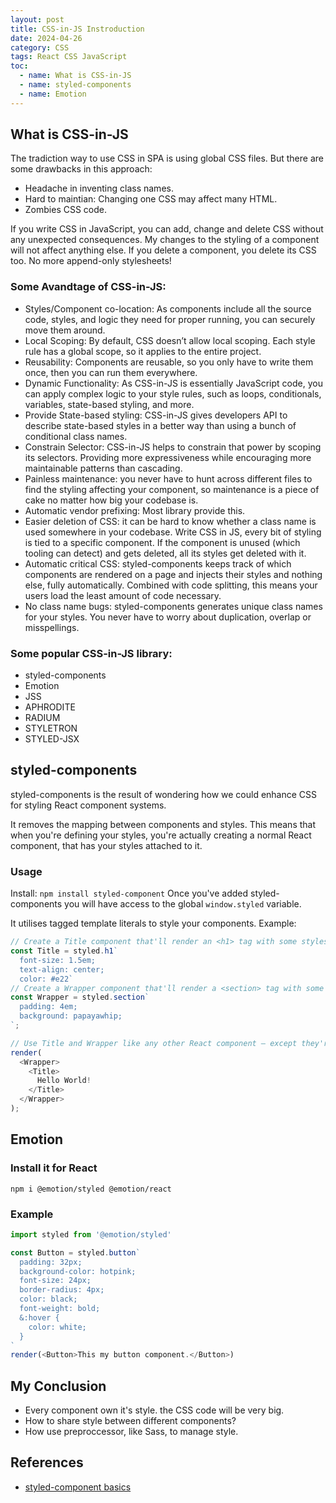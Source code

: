 ```yaml
---
layout: post
title: CSS-in-JS Instroduction
date: 2024-04-26
category: CSS
tags: React CSS JavaScript
toc:
  - name: What is CSS-in-JS 
  - name: styled-components
  - name: Emotion
---
```


## What is CSS-in-JS 

The tradiction way to use CSS in SPA is using global CSS files. But there are some drawbacks in this approach:
- Headache in inventing class names.
- Hard to maintian: Changing one CSS may affect many HTML.
- Zombies CSS code.

If you write CSS in JavaScript, you can add, change and delete CSS without any unexpected consequences. My changes to the styling of a component will not affect anything else. If you delete a component, you delete its CSS too. No more append-only stylesheets!

### Some Avandtage of CSS-in-JS:

- Styles/Component co-location:
As components include all the source code, styles, and logic they need for proper running, you can securely move them around. 
- Local Scoping: 
By default, CSS doesn’t allow local scoping. Each style rule has a global scope, so it applies to the entire project.
- Reusability:
Components are reusable, so you only have to write them once, then you can run them everywhere.
- Dynamic Functionality:
As CSS-in-JS is essentially JavaScript code, you can apply complex logic to your style rules, such as loops, conditionals, variables, state-based styling, and more. 
- Provide State-based styling:
CSS-in-JS gives developers API to describe state-based styles in a better way than using a bunch of conditional class names.
- Constrain Selector: 
CSS-in-JS helps to constrain that power by scoping its selectors. Providing more expressiveness while encouraging more maintainable patterns than cascading.
- Painless maintenance: 
you never have to hunt across different files to find the styling affecting your component, so maintenance is a piece of cake no matter how big your codebase is.
- Automatic vendor prefixing: Most library provide this.
- Easier deletion of CSS: it can be hard to know whether a class name is used somewhere in your codebase. Write CSS in JS, every bit of styling is tied to a specific component. If the component is unused (which tooling can detect) and gets deleted, all its styles get deleted with it.
- Automatic critical CSS: 
styled-components keeps track of which components are rendered on a page and injects their styles and nothing else, fully automatically. Combined with code splitting, this means your users load the least amount of code necessary.
- No class name bugs: 
styled-components generates unique class names for your styles. You never have to worry about duplication, overlap or misspellings.

### Some popular CSS-in-JS library:
- styled-components
- Emotion
- JSS
- APHRODITE
- RADIUM
- STYLETRON
- STYLED-JSX

## styled-components

styled-components is the result of wondering how we could enhance CSS for styling React component systems. 

It removes the mapping between components and styles. This means that when you're defining your styles, you're actually creating a normal React component, that has your styles attached to it.

### Usage

Install:
`npm install styled-component`
Once you've added styled-components you will have access to the global `window.styled` variable. 

It utilises tagged template literals to style your components.
Example:
```js
// Create a Title component that'll render an <h1> tag with some styles
const Title = styled.h1`
  font-size: 1.5em;
  text-align: center;
  color: #e22`
// Create a Wrapper component that'll render a <section> tag with some styles
const Wrapper = styled.section`
  padding: 4em;
  background: papayawhip;
`;

// Use Title and Wrapper like any other React component – except they're styled!
render(
  <Wrapper>
    <Title>
      Hello World!
    </Title>
  </Wrapper>
);
```

## Emotion

### Install it for React

`npm i @emotion/styled @emotion/react`

### Example

```js
import styled from '@emotion/styled'

const Button = styled.button`
  padding: 32px;
  background-color: hotpink;
  font-size: 24px;
  border-radius: 4px;
  color: black;
  font-weight: bold;
  &:hover {
    color: white;
  }
`
render(<Button>This my button component.</Button>)
```

## My Conclusion

- Every component own it's style. the CSS code will be very big.
- How to share style between different components? 
- How use preproccessor, like Sass, to manage style.

## References

- [styled-component basics](https://styled-components.com/docs/basics)